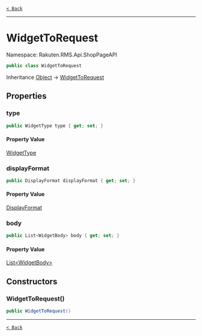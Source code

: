 [`< Back`](./)

---

# WidgetToRequest

Namespace: Rakuten.RMS.Api.ShopPageAPI

```csharp
public class WidgetToRequest
```

Inheritance [Object](https://docs.microsoft.com/en-us/dotnet/api/system.object) → [WidgetToRequest](./rakuten.rms.api.shoppageapi.widgettorequest)

## Properties

### **type**

```csharp
public WidgetType type { get; set; }
```

#### Property Value

[WidgetType](./rakuten.rms.api.shoppageapi.widgettype)<br>

### **displayFormat**

```csharp
public DisplayFormat displayFormat { get; set; }
```

#### Property Value

[DisplayFormat](./rakuten.rms.api.shoppageapi.displayformat)<br>

### **body**

```csharp
public List<WidgetBody> body { get; set; }
```

#### Property Value

[List&lt;WidgetBody&gt;](https://docs.microsoft.com/en-us/dotnet/api/system.collections.generic.list-1)<br>

## Constructors

### **WidgetToRequest()**

```csharp
public WidgetToRequest()
```

---

[`< Back`](./)
